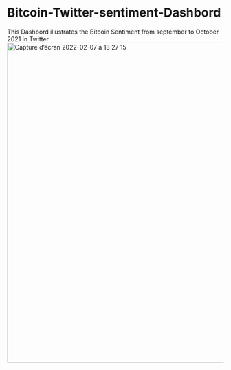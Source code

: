 # Bitcoin-Twitter-sentiment-Dashbord
This Dashbord illustrates the Bitcoin Sentiment from september to October 2021 in Twitter.
<img width="745" alt="Capture d’écran 2022-02-07 à 18 27 15" src="https://user-images.githubusercontent.com/72793973/152840220-8464ca1c-c376-4d21-a8c8-2932256bc44c.png">


